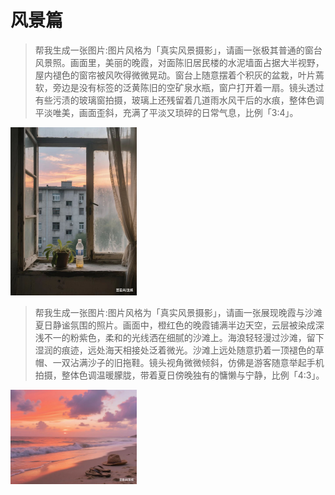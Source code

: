 # 风景篇

> 帮我生成一张图片:图片风格为「真实风景摄影」，请画一张极其普通的窗台风景照。画面里，美丽的晚霞，对面陈旧居民楼的水泥墙面占据大半视野，屋内褪色的窗帘被风吹得微微晃动。窗台上随意摆着个积灰的盆栽，叶片蔫软，旁边是没有标签的泛黄陈旧的空矿泉水瓶，窗户打开着一扇。镜头透过有些污渍的玻璃窗拍摄，玻璃上还残留着几道雨水风干后的水痕，整体色调平淡唯美，画面歪斜，充满了平淡又琐碎的日常气息，比例「3:4」。

<img src="../img/scence-0001.png" style="width:40%">

> 帮我生成一张图片:图片风格为「真实风景摄影」，请画一张展现晚霞与沙滩夏日静谧氛围的照片。画面中，橙红色的晚霞铺满半边天空，云层被染成深浅不一的粉紫色，柔和的光线洒在细腻的沙滩上。海浪轻轻漫过沙滩，留下湿润的痕迹，远处海天相接处泛着微光。沙滩上远处随意扔着一顶褪色的草帽、一双沾满沙子的旧拖鞋。镜头视角微微倾斜，仿佛是游客随意举起手机拍摄，整体色调温暖朦胧，带着夏日傍晚独有的慵懒与宁静，比例「4:3」。

<img src="../img/scence-0002.png" style="width:40%">

